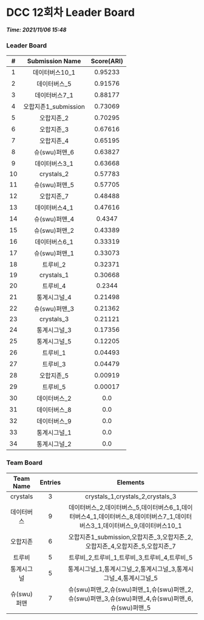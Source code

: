 # DCC 12회차 Leader Board
***Time: 2021/11/06 15:48***

### Leader Board

|#|Submission Name|Score(ARI)|
|:---:|:---:|:---:|
|1|데이터버스10_1|0.95233|
|2|데이터버스_5|0.91576|
|3|데이터버스7_1|0.88177|
|4|오합지존1_submission|0.73069|
|5|오합지존_2|0.70295|
|6|오합지존_3|0.67616|
|7|오합지존_4|0.65195|
|8|슈(swu)퍼맨_6|0.63827|
|9|데이터버스3_1|0.63668|
|10|crystals_2|0.57783|
|11|슈(swu)퍼맨_5|0.57705|
|12|오합지존_7|0.48488|
|13|데이터버스4_1|0.47616|
|14|슈(swu)퍼맨_4|0.4347|
|15|슈(swu)퍼맨_2|0.43389|
|16|데이터버스6_1|0.33319|
|17|슈(swu)퍼맨_1|0.33073|
|18|트루비_2|0.32371|
|19|crystals_1|0.30668|
|20|트루비_4|0.2344|
|21|통계시그널_4|0.21498|
|22|슈(swu)퍼맨_3|0.21362|
|23|crystals_3|0.21121|
|24|통계시그널_3|0.17356|
|25|통계시그널_5|0.12205|
|26|트루비_1|0.04493|
|27|트루비_3|0.04479|
|28|오합지존_5|0.00919|
|29|트루비_5|0.00017|
|30|데이터버스_2|0.0|
|31|데이터버스_8|0.0|
|32|데이터버스_9|0.0|
|33|통계시그널_1|0.0|
|34|통계시그널_2|0.0|

### Team Board

|Team Name|Entries|Elements|
|:---:|:---:|:---:|
|crystals|3|crystals_1,crystals_2,crystals_3|
|데이터버스|9|데이터버스_2,데이터버스_5,데이터버스6_1,데이터버스4_1,데이터버스_8,데이터버스7_1,데이터버스3_1,데이터버스_9,데이터버스10_1|
|오합지존|6|오합지존1_submission,오합지존_3,오합지존_2,오합지존_4,오합지존_5,오합지존_7|
|트루비|5|트루비_2,트루비_1,트루비_3,트루비_4,트루비_5|
|통계시그널|5|통계시그널_1,통계시그널_2,통계시그널_3,통계시그널_4,통계시그널_5|
|슈(swu)퍼맨|7|슈(swu)퍼맨_2,슈(swu)퍼맨_1,슈(swu)퍼맨_2,슈(swu)퍼맨_3,슈(swu)퍼맨_4,슈(swu)퍼맨_6,슈(swu)퍼맨_5|
